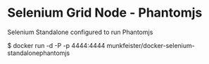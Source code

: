 # Selenium Grid Node - Phantomjs

Selenium Standalone configured to run Phantomjs

$ docker run -d -P -p 4444:4444 munkfeister/docker-selenium-standalonephantomjs
